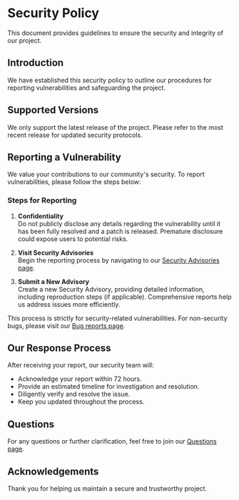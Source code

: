 # Security Policy

This document provides guidelines to ensure the security and integrity of our project.

## Introduction

We have established this security policy to outline our procedures for reporting vulnerabilities and safeguarding the project.

## Supported Versions

We only support the latest release of the project. Please refer to the most recent release for updated security protocols.

## Reporting a Vulnerability

We value your contributions to our community's security. To report vulnerabilities, please follow the steps below:

### Steps for Reporting

1. **Confidentiality**  
Do not publicly disclose any details regarding the vulnerability until it has been fully resolved and a patch is released. Premature disclosure could expose users to potential risks.

2. **Visit Security Advisories**  
Begin the reporting process by navigating to our [Security Advisories page].

3. **Submit a New Advisory**  
Create a new Security Advisory, providing detailed information, including reproduction steps (if applicable). Comprehensive reports help us address issues more efficiently.

This process is strictly for security-related vulnerabilities. For non-security bugs, please visit our [Bug reports page].

## Our Response Process

After receiving your report, our security team will:

- Acknowledge your report within 72 hours.
- Provide an estimated timeline for investigation and resolution.
- Diligently verify and resolve the issue.
- Keep you updated throughout the process.

## Questions

For any questions or further clarification, feel free to join our [Questions page].

## Acknowledgements

Thank you for helping us maintain a secure and trustworthy project.

[Bug reports page]:https://github.com/ShohtaKouchi/general-template/discussions/categories/bug-reports
[Questions page]: https://github.com/ShohtaKouchi/general-template/discussions/categories/questions
[Security Advisories page]: https://github.com/ShohtaKouchi/general-template/security/advisories/
